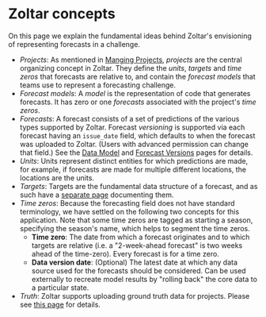# Zoltar concepts

On this page we explain the fundamental ideas behind Zoltar's envisioning of representing forecasts in a challenge.

- _Projects_: As mentioned in [Manging Projects](Projects.md), _projects_ are the central organizing concept in Zoltar. They define the _units_, _targets_ and _time zeros_ that forecasts are relative to, and contain the _forecast models_ that teams use to represent a forecasting challenge.
- _Forecast models_: A _model_ is the representation of code that generates forecasts. It has zero or one _forecasts_ associated with the project's _time zeros_.
- _Forecasts_: A forecast consists of a set of predictions of the various types supported by Zoltar. Forecast _versioning_ is supported via each forecast having an `issue_date` field, which defaults to when the forecast was uploaded to Zoltar. (Users with advanced permission can change that field.) See the [Data Model](DataModel.md) and [Forecast Versions](ForecastVersions.md) pages for details.
- _Units_: Units represent distinct entities for which predictions are made, for example, if forecasts are made for multiple different locations, the locations are the units.
- _Targets_: Targets are the fundamental data structure of a forecast, and as such have a [separate page](Targets.md) documenting them.
- _Time zeros_: Because the forecasting field does not have standard terminology, we have settled on the following two concepts for this application. Note that some time zeros are tagged as starting a season, specifying the season's name, which helps to segment the time zeros.
    - **Time zero**: The date from which a forecast originates and to which targets are relative (i.e. a "2-week-ahead forecast" is two weeks ahead of the time-zero). Every forecast is for a time zero.
    - **Data version date**: (Optional) The latest date at which any data source used for the forecasts should be considered. Can be used externally to recreate model results by "rolling back" the core data to a particular state.
- _Truth_: Zoltar supports uploading ground truth data for projects. Please see [this page](Truth.md) for details.
